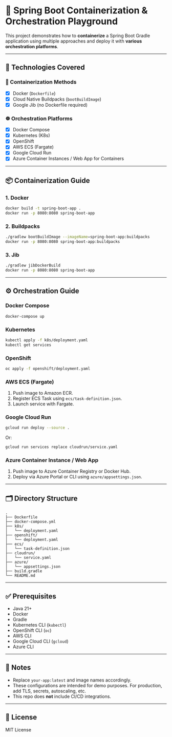 # 🧱 Spring Boot Containerization & Orchestration Playground

This project demonstrates how to **containerize** a Spring Boot Gradle application using multiple approaches and deploy it with **various orchestration platforms**.

---

## 🚀 Technologies Covered

### 🐳 Containerization Methods
- [x] Docker (`Dockerfile`)
- [x] Cloud Native Buildpacks (`bootBuildImage`)
- [x] Google Jib (no Dockerfile required)

### ☸️ Orchestration Platforms
- [x] Docker Compose
- [x] Kubernetes (K8s)
- [x] OpenShift
- [x] AWS ECS (Fargate)
- [x] Google Cloud Run
- [x] Azure Container Instances / Web App for Containers

---

## 📦 Containerization Guide

### 1. Docker
```bash
docker build -t spring-boot-app .
docker run -p 8080:8080 spring-boot-app
```

### 2. Buildpacks
```bash
./gradlew bootBuildImage --imageName=spring-boot-app:buildpacks
docker run -p 8080:8080 spring-boot-app:buildpacks
```

### 3. Jib
```bash
./gradlew jibDockerBuild
docker run -p 8080:8080 spring-boot-app
```

---

## ⚙️ Orchestration Guide

### Docker Compose
```bash
docker-compose up
```

### Kubernetes
```bash
kubectl apply -f k8s/deployment.yaml
kubectl get services
```

### OpenShift
```bash
oc apply -f openshift/deployment.yaml
```

### AWS ECS (Fargate)
1. Push image to Amazon ECR.
2. Register ECS Task using `ecs/task-definition.json`.
3. Launch service with Fargate.

### Google Cloud Run
```bash
gcloud run deploy --source .
```
Or:
```bash
gcloud run services replace cloudrun/service.yaml
```

### Azure Container Instance / Web App
1. Push image to Azure Container Registry or Docker Hub.
2. Deploy via Azure Portal or CLI using `azure/appsettings.json`.

---

## 🗂 Directory Structure

```
.
├── Dockerfile
├── docker-compose.yml
├── k8s/
│   └── deployment.yaml
├── openshift/
│   └── deployment.yaml
├── ecs/
│   └── task-definition.json
├── cloudrun/
│   └── service.yaml
├── azure/
│   └── appsettings.json
├── build.gradle
└── README.md
```

---

## ✅ Prerequisites

- Java 21+
- Docker
- Gradle
- Kubernetes CLI (`kubectl`)
- OpenShift CLI (`oc`)
- AWS CLI
- Google Cloud CLI (`gcloud`)
- Azure CLI

---

## 📢 Notes

- Replace `your-app:latest` and image names accordingly.
- These configurations are intended for demo purposes. For production, add TLS, secrets, autoscaling, etc.
- This repo does **not** include CI/CD integrations.

---

## 📜 License

MIT License